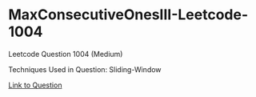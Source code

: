 # MaxConsecutiveOnesIII-Leetcode-1004

Leetcode Question 1004 (Medium)

Techniques Used in Question:
Sliding-Window

[Link to Question](https://leetcode.com/problems/max-consecutive-ones-iii/)
